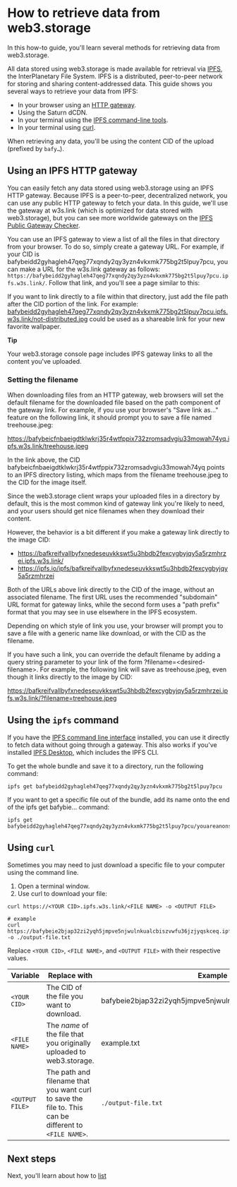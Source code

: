 # How to retrieve data from web3.storage

In this how-to guide, you'll learn several methods for retrieving data from web3.storage.

All data stored using web3.storage is made available for retrieval via [IPFS](https://ipfs.io/), the InterPlanetary File System. IPFS is a distributed, peer-to-peer network for storing and sharing content-addressed data. This guide shows you several ways to retrieve your data from IPFS:

- In your browser using an [HTTP gateway](/docs/how-to/retrieve/#using-an-ipfs-http-gateway).
- Using the Saturn dCDN.
- In your terminal using the [IPFS command-line tools](/docs/how-to/retrieve/#using-the-ipfs-command).
- In your terminal using [curl](/docs/how-to/retrieve/#using-curl).

When retrieving any data, you'll be using the content CID of the upload (prefixed by `bafy…`).

## Using an IPFS HTTP gateway

You can easily fetch any data stored using web3.storage using an IPFS HTTP gateway. Because IPFS is a peer-to-peer, decentralized network, you can use any public HTTP gateway to fetch your data. In this guide, we'll use the gateway at w3s.link (which is optimized for data stored with web3.storage), but you can see more worldwide gateways on the [IPFS Public Gateway Checker](https://ipfs.github.io/public-gateway-checker/).

You can use an IPFS gateway to view a list of all the files in that directory from your browser. To do so, simply create a gateway URL. For example, if your CID is bafybeidd2gyhagleh47qeg77xqndy2qy3yzn4vkxmk775bg2t5lpuy7pcu, you can make a URL for the w3s.link gateway as follows: `https://bafybeidd2gyhagleh47qeg77xqndy2qy3yzn4vkxmk775bg2t5lpuy7pcu.ipfs.w3s.link/`. Follow that link, and you'll see a page similar to this:

If you want to link directly to a file within that directory, just add the file path after the CID portion of the link. For example: [bafybeidd2gyhagleh47qeg77xqndy2qy3yzn4vkxmk775bg2t5lpuy7pcu.ipfs.w3s.link/not-distributed.jpg](https://bafybeidd2gyhagleh47qeg77xqndy2qy3yzn4vkxmk775bg2t5lpuy7pcu.ipfs.w3s.link/not-distributed.jpg) could be used as a shareable link for your new favorite wallpaper.

**Tip**

Your web3.storage console page includes IPFS gateway links to all the content you've uploaded.

### Setting the filename

When downloading files from an HTTP gateway, web browsers will set the default filename for the downloaded file based on the path component of the gateway link. For example, if you use your browser's "Save link as..." feature on the following link, it should prompt you to save a file named treehouse.jpeg:

<https://bafybeicfnbaeigdtklwkrj35r4wtfppix732zromsadvgiu33mowah74yq.ipfs.w3s.link/treehouse.jpeg>

In the link above, the CID bafybeicfnbaeigdtklwkrj35r4wtfppix732zromsadvgiu33mowah74yq points to an IPFS directory listing, which maps from the filename treehouse.jpeg to the CID for the image itself.

Since the web3.storage client wraps your uploaded files in a directory by default, this is the most common kind of gateway link you're likely to need, and your users should get nice filenames when they download their content.

However, the behavior is a bit different if you make a gateway link directly to the image CID:

- <https://bafkreifvallbyfxnedeseuvkkswt5u3hbdb2fexcygbyjqy5a5rzmhrzei.ipfs.w3s.link/>
- <https://ipfs.io/ipfs/bafkreifvallbyfxnedeseuvkkswt5u3hbdb2fexcygbyjqy5a5rzmhrzei>

Both of the URLs above link directly to the CID of the image, without an associated filename. The first URL uses the recommended "subdomain" URL format for gateway links, while the second form uses a "path prefix" format that you may see in use elsewhere in the IPFS ecosystem.

Depending on which style of link you use, your browser will prompt you to save a file with a generic name like download, or with the CID as the filename.

If you have such a link, you can override the default filename by adding a query string parameter to your link of the form ?filename=\<desired-filename>. For example, the following link will save as treehouse.jpeg, even though it links directly to the image by CID:

<https://bafkreifvallbyfxnedeseuvkkswt5u3hbdb2fexcygbyjqy5a5rzmhrzei.ipfs.w3s.link/?filename=treehouse.jpeg>

## Using the `ipfs` command

If you have the [IPFS command line interface](https://docs.ipfs.io/how-to/command-line-quick-start/) installed, you can use it directly to fetch data without going through a gateway. This also works if you've installed [IPFS Desktop](https://docs.ipfs.io/install/ipfs-desktop/), which includes the IPFS CLI.

To get the whole bundle and save it to a directory, run the following command:

```shell
ipfs get bafybeidd2gyhagleh47qeg77xqndy2qy3yzn4vkxmk775bg2t5lpuy7pcu
```

If you want to get a specific file out of the bundle, add its name onto the end of the ipfs get bafybie... command:

```shell
ipfs get bafybeidd2gyhagleh47qeg77xqndy2qy3yzn4vkxmk775bg2t5lpuy7pcu/youareanonsense.jpg
```

## Using `curl`

Sometimes you may need to just download a specific file to your computer using the command line.

1. Open a terminal window.
2. Use curl to download your file:

```shell
curl https://<YOUR CID>.ipfs.w3s.link/<FILE NAME> -o <OUTPUT FILE>

# example
curl https://bafybeie2bjap32zi2yqh5jmpve5njwulnkualcbiszvwfu36jzjyqskceq.ipfs.w3s.link/example.txt -o ./output-file.txt
```

Replace `<YOUR CID>`, `<FILE NAME>`, and `<OUTPUT FILE>` with their respective values.

| Variable | Replace with | Example |
| --- | --- | --- |
| `<YOUR CID>` | The CID of the file you want to download. | bafybeie2bjap32zi2yqh5jmpve5njwulnkualcbiszvwfu36jzjyqskceq |
| `<FILE NAME>` | The _name_ of the file that you originally uploaded to web3.storage. | example.txt |
| `<OUTPUT FILE>` | The path and filename that you want curl to save the file to. This can be different to `<FILE NAME>`. | `./output-file.txt` |

## Next steps

Next, you'll learn about how to [list](https://web3.storage/docs/how-to/list/)
